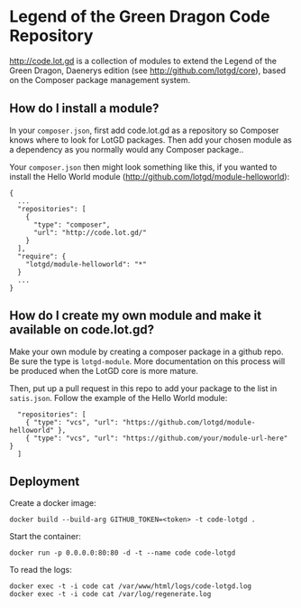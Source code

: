 # Legend of the Green Dragon Code Repository

http://code.lot.gd is a collection of modules to extend the
Legend of the Green Dragon, Daenerys edition (see http://github.com/lotgd/core),
based on the Composer package management system.

## How do I install a module?

In your `composer.json`, first add code.lot.gd as a repository so Composer knows
where to look for LotGD packages. Then add your chosen module as a dependency as
you normally would any Composer package..

Your `composer.json` then might look something like this, if you wanted to
install the Hello World module (http://github.com/lotgd/module-helloworld):

```
{
  ...
  "repositories": [
    {
      "type": "composer",
      "url": "http://code.lot.gd/"
    }
  ],
  "require": {
    "lotgd/module-helloworld": "*"
  }
  ...
}
```

## How do I create my own module and make it available on code.lot.gd?

Make your own module by creating a composer package in a github repo. Be sure the
type is `lotgd-module`. More documentation on this process will be produced when the
LotGD core is more mature.

Then, put up a pull request in this repo to add your package to the list in `satis.json`.
Follow the example of the Hello World module:

```
  "repositories": [
    { "type": "vcs", "url": "https://github.com/lotgd/module-helloworld" },
    { "type": "vcs", "url": "https://github.com/your/module-url-here" }
  ]
```

## Deployment

Create a docker image:
```
docker build --build-arg GITHUB_TOKEN=<token> -t code-lotgd .
```

Start the container:
```
docker run -p 0.0.0.0:80:80 -d -t --name code code-lotgd
```

To read the logs:
```
docker exec -t -i code cat /var/www/html/logs/code-lotgd.log
docker exec -t -i code cat /var/log/regenerate.log
```

